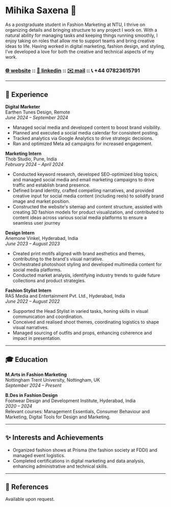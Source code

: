 # **Mihika Saxena** 💃

As a postgraduate student in Fashion Marketing at NTU, I thrive on organizing details and bringing structure to any project I work on. With a natural ability for managing tasks and keeping things running smoothly, I enjoy taking on roles that allow me to support teams and bring creative ideas to life. Having worked in digital marketing, fashion design, and styling, I’ve developed a love for both the creative and technical aspects of my work. 

### [🌐 website](https://mihikas.com/) :: [💼 linkedin](https://www.linkedin.com/in/mihikas) :: [✉️ mail](mailto:hello@mihikas.com) :: 📞 +44 07823615791

---

## **💼 Experience**

**Digital Marketer**  
Earthen Tunes Design, Remote  
_June 2024 – September 2024_  
- Managed social media and developed content to boost brand visibility.
- Planned and executed a social media calendar for consistent posting.
- Tracked analytics via Google Analytics to drive strategic decisions.
- Ran and optimized Meta ad campaigns for increased engagement.  

**Marketing Intern**  
Thob Studio, Pune, India  
_February 2024 – April 2024_  
- Conducted keyword research, developed SEO-optimized blog topics, and managed social media and email marketing campaigns to drive traffic and establish brand presence.
- Defined brand identity, crafted compelling narratives, and provided creative input for social media content (including reels) to solidify brand image and market position.
- Constructed the website's sitemap and content structure, assisted with creating 3D fashion models for product visualization, and contributed to content ideas across various social media platforms to ensure a seamless user journey

**Design Intern**  
Anemone Vinkel, Hyderabad, India  
_June 2023 – August 2023_  
- Created print motifs aligned with brand aesthetics and themes, contributing to the brand's visual narrative.
- Orchestrated photoshoot styling and developed multimedia content for social media platforms.
- Conducted market analysis, identifying industry trends to guide future collections and product strategies.

**Fashion Stylist Intern**  
RAS Media and Entertainment Pvt. Ltd., Hyderabad, India  
_June 2022 – August 2022_  
- Supported the Head Stylist in varied tasks, honing skills in visual communication and coordination.
- Conceived and realised shoot themes, coordinating logistics to shape visual narratives.
- Managed sourcing of outfits and props, enhancing coherence and impact in presentation.

---

## **🎓 Education**

**M.Arts in Fashion Marketing**  
Nottingham Trent University, Nottingham, UK  
_September 2024 – Present_  

**B.Des in Fashion Design**  
Footwear Design and Development Institute, Hyderabad, India  
_2020 – 2024_  
Relevant courses: Management Essentials, Consumer Behaviour and Marketing, Digital Tools for Design and Marketing.

---

## **✨ Interests and Achievements**  
- Organized fashion shows at Prisma (the fashion society at FDDI) and managed event logistics.  
- Completed certifications in digital marketing and data analysis, enhancing administrative and technical skills.  

---

## **📜 References**  
Available upon request.
